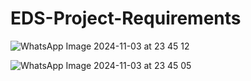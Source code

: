 # EDS-Project-Requirements

![WhatsApp Image 2024-11-03 at 23 45 12](https://github.com/user-attachments/assets/1ee0dc12-ee1c-4511-88cf-534fcbf9a843)

![WhatsApp Image 2024-11-03 at 23 45 05](https://github.com/user-attachments/assets/c46a8b06-ff1e-4df9-b83d-a4e8c0b688b2)
